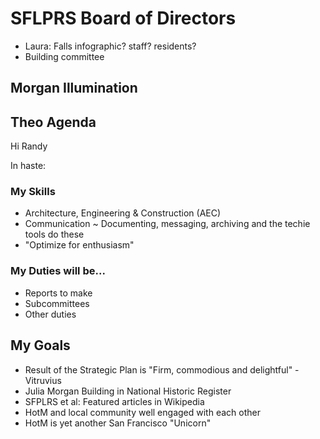 # SFLPRS Board of Directors

* Laura: Falls infographic? staff? residents?
* Building committee

## Morgan Illumination

## Theo Agenda

Hi Randy 

In haste:

### My Skills

* Architecture, Engineering & Construction (AEC)
* Communication ~ Documenting, messaging, archiving and the techie tools do these
* "Optimize for enthusiasm"

### My Duties will be...

* Reports to make
* Subcommittees
* Other duties

## My Goals

* Result of the Strategic Plan is "Firm, commodious and delightful" - Vitruvius
* Julia Morgan Building in National Historic Register
* SFPLRS et al: Featured articles in Wikipedia
* HotM and local community well engaged with each other
* HotM is yet another San Francisco "Unicorn"
